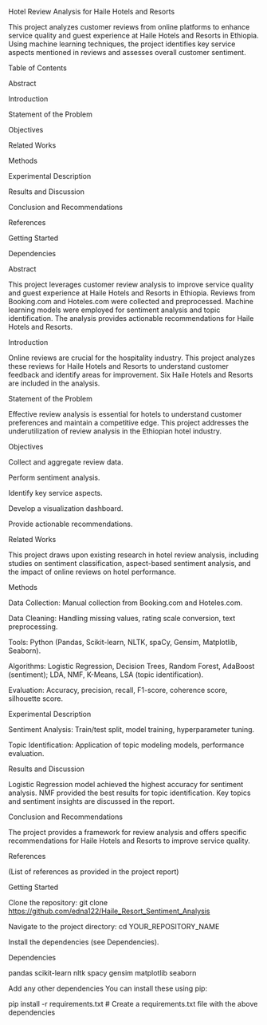 Hotel Review Analysis for Haile Hotels and Resorts

This project analyzes customer reviews from online platforms to enhance service quality and guest experience at Haile Hotels and Resorts in Ethiopia. Using machine learning techniques, the project identifies key service aspects mentioned in reviews and assesses overall customer sentiment.

Table of Contents

Abstract

Introduction

Statement of the Problem

Objectives

Related Works

Methods

Experimental Description

Results and Discussion

Conclusion and Recommendations

References

Getting Started

Dependencies

Abstract

This project leverages customer review analysis to improve service quality and guest experience at Haile Hotels and Resorts in Ethiopia. Reviews from Booking.com and Hoteles.com were collected and preprocessed. Machine learning models were employed for sentiment analysis and topic identification. The analysis provides actionable recommendations for Haile Hotels and Resorts.

Introduction

Online reviews are crucial for the hospitality industry. This project analyzes these reviews for Haile Hotels and Resorts to understand customer feedback and identify areas for improvement. Six Haile Hotels and Resorts are included in the analysis.

Statement of the Problem

Effective review analysis is essential for hotels to understand customer preferences and maintain a competitive edge. This project addresses the underutilization of review analysis in the Ethiopian hotel industry.

Objectives

Collect and aggregate review data.

Perform sentiment analysis.

Identify key service aspects.

Develop a visualization dashboard.

Provide actionable recommendations.

Related Works

This project draws upon existing research in hotel review analysis, including studies on sentiment classification, aspect-based sentiment analysis, and the impact of online reviews on hotel performance.

Methods

Data Collection: Manual collection from Booking.com and Hoteles.com.

Data Cleaning: Handling missing values, rating scale conversion, text preprocessing.

Tools: Python (Pandas, Scikit-learn, NLTK, spaCy, Gensim, Matplotlib, Seaborn).

Algorithms: Logistic Regression, Decision Trees, Random Forest, AdaBoost (sentiment); LDA, NMF, K-Means, LSA (topic identification).

Evaluation: Accuracy, precision, recall, F1-score, coherence score, silhouette score.

Experimental Description

Sentiment Analysis: Train/test split, model training, hyperparameter tuning.

Topic Identification: Application of topic modeling models, performance evaluation.

Results and Discussion

Logistic Regression model achieved the highest accuracy for sentiment analysis. NMF provided the best results for topic identification. Key topics and sentiment insights are discussed in the report.

Conclusion and Recommendations

The project provides a framework for review analysis and offers specific recommendations for Haile Hotels and Resorts to improve service quality.

References

(List of references as provided in the project report)

Getting Started

Clone the repository: git clone https://github.com/edna122/Haile_Resort_Sentiment_Analysis

Navigate to the project directory: cd YOUR_REPOSITORY_NAME

Install the dependencies (see Dependencies).

Dependencies

pandas scikit-learn nltk spacy gensim matplotlib seaborn

Add any other dependencies
You can install these using pip:

pip install -r requirements.txt # Create a requirements.txt file with the above dependencies
